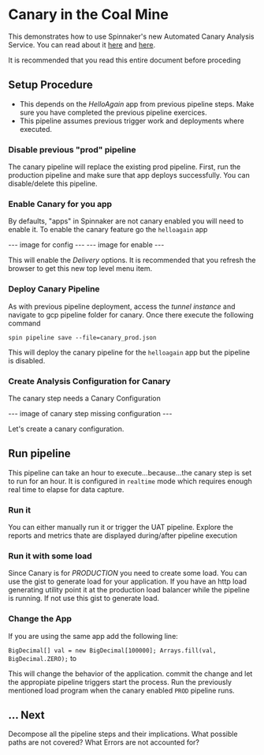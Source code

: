 # Canary in the Coal Mine

This demonstrates how to use Spinnaker's new Automated Canary Analysis Service. 
You can read about it [here](https://medium.com/netflix-techblog/automated-canary-analysis-at-netflix-with-kayenta-3260bc7acc69) and [here](https://cloud.google.com/blog/products/gcp/introducing-kayenta-an-open-automated-canary-analysis-tool-from-google-and-netflix).

It is recommended that you read this entire document before proceding

## Setup Procedure

- This depends on the *HelloAgain* app from previous pipeline steps. Make sure you have completed the previous pipeline exercices. 
- This pipeline assumes previous trigger work and deployments where executed. 

### Disable previous "prod" pipeline

The canary pipeline will replace the existing prod pipeline. First, run the production pipeline and make sure that app deploys successfully. You can disable/delete this pipeline. 


### Enable Canary for you app

By defaults, "apps" in Spinnaker are not canary enabled you will need to enable it. 
To enable the canary feature go the `helloagain` app

--- image for config ---
--- image for enable ---

This will enable the *Delivery* options. It is recommended that you refresh the browser to get this new top level menu item. 

### Deploy Canary Pipeline

As with previous pipeline deployment, access the *tunnel instance* and navigate to gcp pipeline folder for canary. Once there execute the following command  

`spin pipeline save --file=canary_prod.json`

This will deploy the canary pipeline for the `helloagain` app but the pipeline is disabled.

### Create Analysis Configuration for Canary

The canary step needs a Canary Configuration

--- image of canary step missing configuration ---

Let's create a canary configuration. 


## Run pipeline

This pipeline can take an hour to execute...because...the canary step is set to run for an hour. It is configured in `realtime` mode which requires enough real time to elapse for data capture. 

### Run it
 You can either manually run it or trigger the UAT pipeline. Explore the reports and metrics thate are displayed during/after pipeline execution

### Run it with some load

Since Canary is for *PRODUCTION* you need to create some load. You can use the gist to generate load for your application. If you have an http load generating utility point it at the production load balancer while the pipeline is running. If not use this gist to generate load.  

### Change the App

If you are using the same app add the following line:

`
BigDecimal[] val = new BigDecimal[100000];
Arrays.fill(val, BigDecimal.ZERO);
`
to 


This will change the behavior of the application. commit the change and let the appropiate pipeline triggers  start the process. Run the previously mentioned load program when the canary enabled `PROD` pipeline runs. 

## ... Next

Decompose all the pipeline steps and their implications. What possible paths are not covered? What Errors are not accounted for?